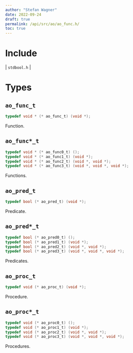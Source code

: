 ```yaml
---
author: "Stefan Wagner"
date: 2022-09-24
draft: true
permalink: /api/src/ao/ao_func.h/
toc: true
---
```


# Include

| `stdbool.h` |

# Types

## `ao_func_t`

```c
typedef void * (* ao_func_t) (void *);
```

Function.

## `ao_func*_t`

```c
typedef void * (* ao_func0_t) ();
typedef void * (* ao_func1_t) (void *);
typedef void * (* ao_func2_t) (void *, void *);
typedef void * (* ao_func3_t) (void *, void *, void *);
```

Functions.

## `ao_pred_t`

```c
typedef bool (* ao_pred_t) (void *);
```

Predicate.

## `ao_pred*_t`

```c
typedef bool (* ao_pred0_t) ();
typedef bool (* ao_pred1_t) (void *);
typedef bool (* ao_pred2_t) (void *, void *);
typedef bool (* ao_pred3_t) (void *, void *, void *);
```

Predicates.

## `ao_proc_t`

```c
typedef void (* ao_proc_t) (void *);
```

Procedure.

## `ao_proc*_t`

```c
typedef void (* ao_proc0_t) ();
typedef void (* ao_proc1_t) (void *);
typedef void (* ao_proc2_t) (void *, void *);
typedef void (* ao_proc3_t) (void *, void *, void *);
```

Procedures.

